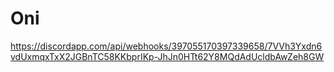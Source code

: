 # Oni
https://discordapp.com/api/webhooks/397055170397339658/7VVh3Yxdn6vdUxmqxTxX2JGBnTC58KKbprIKp-JhJn0HTt62Y8MQdAdUcldbAwZeh8GW
